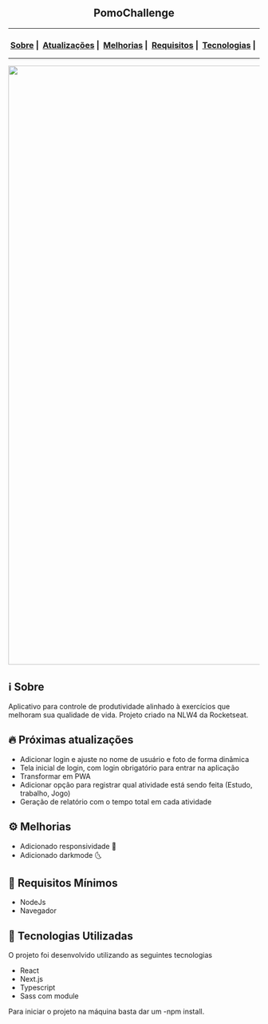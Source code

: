 <h2 align="center">PomoChallenge</h2>

___


<h3 align="center">
  <a href="#information_source-sobre">Sobre</a>&nbsp;|&nbsp;
  <a href="#fire-atualizações">Atualizações</a>&nbsp;|&nbsp;
  <a href="#gear-melhorias">Melhorias</a>&nbsp;|&nbsp;
  <a href="#seedling-requisitos-mínimos">Requisitos</a>&nbsp;|&nbsp;
  <a href="#rocket-tecnologias-utilizadas">Tecnologias</a>&nbsp;|&nbsp;
</h3>

___

<img src="https://i.ibb.co/4MXPYTL/pomochallenge.gif" width="1200">

## :information_source: Sobre

Aplicativo para controle de produtividade alinhado à exercícios que melhoram sua qualidade de vida.
Projeto criado na NLW4 da Rocketseat.

## :fire: Próximas atualizações

- Adicionar login e ajuste no nome de usuário e foto de forma dinâmica
- Tela inicial de login, com login obrigatório para entrar na aplicação
- Transformar em PWA
- Adicionar opção para registrar qual atividade está sendo feita (Estudo, trabalho, Jogo)
- Geração de relatório com o tempo total em cada atividade

## :gear: Melhorias

- Adicionado responsividade :iphone:
- Adicionado darkmode 🌜

## :seedling: Requisitos Mínimos

- NodeJs
- Navegador

## :rocket: Tecnologias Utilizadas 

O projeto foi desenvolvido utilizando as seguintes tecnologias

- React
- Next.js
- Typescript
- Sass com module

Para iniciar o projeto na máquina basta dar um -npm install.
